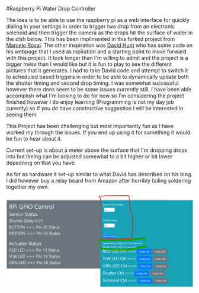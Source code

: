 #Raspberry Pi Water Drop Controller

The idea is to be able to use the raspberry pi as a web interface for quickly dialing in your settings in order to trigger two drop from an electronic solenoid and then trigger the camera as the drops hit the surface of water in the dish below.  This has been implimented in this forked project from [Marcelo Rovai](https://github.com/Mjrovai/RPi-Flask-WebServer.git).  The other inspiration was [David Hunt](http://www.davidhunt.ie/water-droplet-photography-with-raspberry-pi/) who has some code on his webpage that I used as inpiration and a starting point to move forward with this project.  It took longer than I'm willing to admit and the project is a bigger mess than I would like but it is fun to play to see the different pictures that it generates.  I had to take David code and attempt to switch it to scheduled based triggers in order to be able to dynamically update both the shutter timing and second drop timing.  I was somewhat successful however there does seem to be some issues currently still.  I have been able accomplish what I'm looking to do for now so I'm considering the project finished however I do enjoy learning (Programming is not my day job curently) so if you do have constructive suggestion I will be interested in seeing them.

This Project has been challenging but most importantly fun as I have worked my through the issues.  If you end up using it for something it would be fun to hear about it.

Current set-up is about a meter above the surface that I'm dropping drops into but timing can be adjusted somewhat to a bit higher or bit lower depedning on that you have.

As far as hardware it set-up similar to what David has described on his blog.  I did however buy a relay board from Amazon after horribly failing soldering together my own.


![Web Interface Page](https://github.com/johanknelsen/RPi-Flask-WebServer/blob/master/Pictures/Annotation%202020-03-31%20115003.png)
